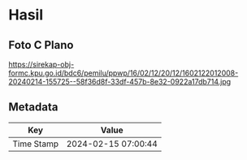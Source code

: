 # Hasil

## Foto C Plano

https://sirekap-obj-formc.kpu.go.id/bdc6/pemilu/ppwp/16/02/12/20/12/1602122012008-20240214-155725--58f36d8f-33df-457b-8e32-0922a17db714.jpg


## Metadata

| Key        | Value               |
| ---------- | ------------------- |
| Time Stamp | 2024-02-15 07:00:44 |



